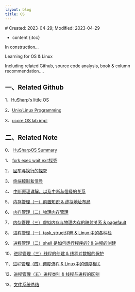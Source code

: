 ```yaml
---
layout: blog
title: OS
---
```

<span class="hidden-text"># Created: 2023-04-29; Modified: 2023-04-29</span>

* content
{:toc}

In construction...

Learning for OS & Linux

Including related Github, source code analysis, book & column recommendation....

## 一、Related Github

1、[HuSharp's little OS](https://github.com/HuSharp/HuSharp_OS)

2、[Unix/Linux Programming](https://github.com/HuSharp/Unix-Linux_Programming)

3、[ucore OS lab impl](https://github.com/HuSharp/uCoreOS_labs)

## 二、Related Note

0、 [HuSharpOS Summary](/linux/2020/07/24/Os-MakeByBook.html/)

1、 [fork exec wait exit探究](http://husharp.today/2020/11/18/fork-exec-wait-exit/)

2、 [回车与换行的探究](http://husharp.today/2020/11/20/nAndr/)

3、 [终端控制和信号](http://husharp.today/2020/11/22/Signal/)

4、 [中断原理详解，以及中断与信号的关系](http://husharp.today/2020/11/27/interrupt-HuSharpOS/)

5、 [内存管理（一）前置知识 & 虚拟地址布局](http://husharp.today/2020/12/01/HuSharp-Memory-01/)

6、 [内存管理（二）物理内存管理](http://husharp.today/2020/12/03/HuSharp-Memory-02/)

7、 [内存管理（三）虚拟内存与物理内存的映射关系 & pagefault](http://husharp.today/2020/12/05/HuSharp-Memory-03/)

8、 [进程管理（一）task_struct详解 & Linux 中的各种栈](http://husharp.today/2020/12/06/task-struct-01/)

9、 [进程管理（二）shell 是如何运行程序的? & 进程的创建](http://husharp.today/2020/12/07/process-create/)

10、[进程管理（三）线程的创建 & 线程对数据的保护](http://husharp.today/2020/12/09/thread-schedule/)

11、[进程管理（四）调度流程  & Linux中的调度相关](http://husharp.today/2020/12/09/thread-schedule/)

12、[进程管理（五）进程类别 & 线程与进程的区别](http://husharp.today/2020/12/11/difference-of-process-and-thread/)

13、[文件系统总结](/linux/2020/12/12/FileSystem-Thinking.html/)
